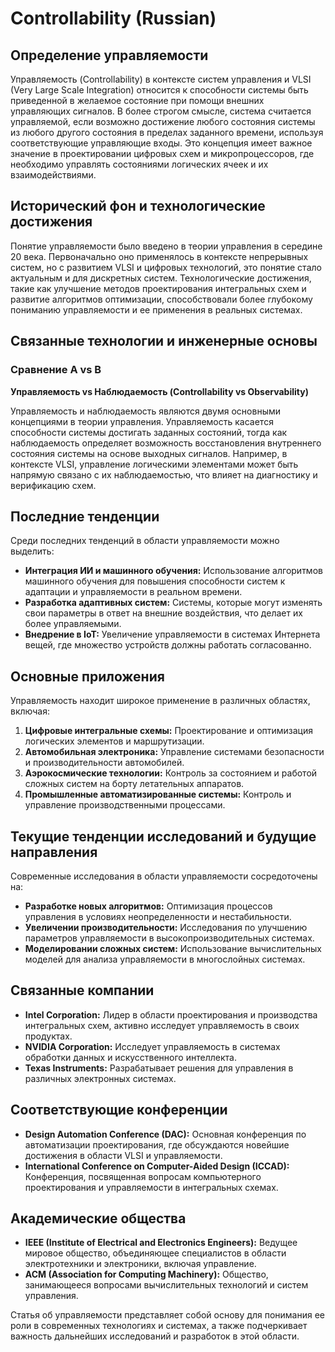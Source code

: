 # Controllability (Russian)

## Определение управляемости

Управляемость (Controllability) в контексте систем управления и VLSI (Very Large Scale Integration) относится к способности системы быть приведенной в желаемое состояние при помощи внешних управляющих сигналов. В более строгом смысле, система считается управляемой, если возможно достижение любого состояния системы из любого другого состояния в пределах заданного времени, используя соответствующие управляющие входы. Это концепция имеет важное значение в проектировании цифровых схем и микропроцессоров, где необходимо управлять состояниями логических ячеек и их взаимодействиями.

## Исторический фон и технологические достижения

Понятие управляемости было введено в теории управления в середине 20 века. Первоначально оно применялось в контексте непрерывных систем, но с развитием VLSI и цифровых технологий, это понятие стало актуальным и для дискретных систем. Технологические достижения, такие как улучшение методов проектирования интегральных схем и развитие алгоритмов оптимизации, способствовали более глубокому пониманию управляемости и ее применения в реальных системах.

## Связанные технологии и инженерные основы

### Сравнение A vs B

**Управляемость vs Наблюдаемость (Controllability vs Observability)**

Управляемость и наблюдаемость являются двумя основными концепциями в теории управления. Управляемость касается способности системы достигать заданных состояний, тогда как наблюдаемость определяет возможность восстановления внутреннего состояния системы на основе выходных сигналов. Например, в контексте VLSI, управление логическими элементами может быть напрямую связано с их наблюдаемостью, что влияет на диагностику и верификацию схем.

## Последние тенденции

Среди последних тенденций в области управляемости можно выделить:

- **Интеграция ИИ и машинного обучения:** Использование алгоритмов машинного обучения для повышения способности систем к адаптации и управляемости в реальном времени.
- **Разработка адаптивных систем:** Системы, которые могут изменять свои параметры в ответ на внешние воздействия, что делает их более управляемыми.
- **Внедрение в IoT:** Увеличение управляемости в системах Интернета вещей, где множество устройств должны работать согласованно.

## Основные приложения

Управляемость находит широкое применение в различных областях, включая:

1. **Цифровые интегральные схемы:** Проектирование и оптимизация логических элементов и маршрутизации.
2. **Автомобильная электроника:** Управление системами безопасности и производительности автомобилей.
3. **Аэрокосмические технологии:** Контроль за состоянием и работой сложных систем на борту летательных аппаратов.
4. **Промышленные автоматизированные системы:** Контроль и управление производственными процессами.

## Текущие тенденции исследований и будущие направления

Современные исследования в области управляемости сосредоточены на:

- **Разработке новых алгоритмов:** Оптимизация процессов управления в условиях неопределенности и нестабильности.
- **Увеличении производительности:** Исследования по улучшению параметров управляемости в высокопроизводительных системах.
- **Моделировании сложных систем:** Использование вычислительных моделей для анализа управляемости в многослойных системах.

## Связанные компании

- **Intel Corporation:** Лидер в области проектирования и производства интегральных схем, активно исследует управляемость в своих продуктах.
- **NVIDIA Corporation:** Исследует управляемость в системах обработки данных и искусственного интеллекта.
- **Texas Instruments:** Разрабатывает решения для управления в различных электронных системах.

## Соответствующие конференции

- **Design Automation Conference (DAC):** Основная конференция по автоматизации проектирования, где обсуждаются новейшие достижения в области VLSI и управляемости.
- **International Conference on Computer-Aided Design (ICCAD):** Конференция, посвященная вопросам компьютерного проектирования и управляемости в интегральных схемах.

## Академические общества

- **IEEE (Institute of Electrical and Electronics Engineers):** Ведущее мировое общество, объединяющее специалистов в области электротехники и электроники, включая управление.
- **ACM (Association for Computing Machinery):** Общество, занимающееся вопросами вычислительных технологий и систем управления.

Статья об управляемости представляет собой основу для понимания ее роли в современных технологиях и системах, а также подчеркивает важность дальнейших исследований и разработок в этой области.